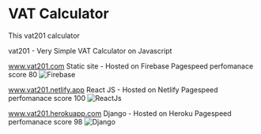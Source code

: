 # VAT Calculator

This vat201 calculator

vat201 - Very Simple VAT Calculator on Javascript 

www.vat201.com
Static site - Hosted on Firebase
Pagespeed perfomanace score 80 
![Firebase](../public/imgfirebase.png)

www.vat201.netlify.app
React JS - Hosted on Netlify
Pagespeed perfomanace score 100 
![ReactJs](netlify.png)

www.vat201.herokuapp.com
Django - Hosted on Heroku
Pagespeed perfomanace score 98 
![Django](python_heroku.png)
